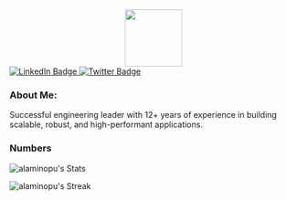 <div id="header" align="center">
  <img src="https://media.giphy.com/media/M9gbBd9nbDrOTu1Mqx/giphy.gif" width="100"/>
</div>
<div id="badges">
  <a href="https://www.linkedin.com/in/alaminopu/">
    <img src="https://img.shields.io/badge/LinkedIn-blue?style=for-the-badge&logo=linkedin&logoColor=white" alt="LinkedIn Badge"/>
  </a>
  <a href="https://twitter.com/alaminopu">
    <img src="https://img.shields.io/badge/Twitter-blue?style=for-the-badge&logo=twitter&logoColor=white" alt="Twitter Badge"/>
  </a>
</div>
<div id="badges">
    <img src="https://komarev.com/ghpvc/?username=alaminopu&style=flat-square&color=blue" alt=""/>
</div>

### About Me:

Successful engineering leader with 12+ years of experience in building scalable, robust, and high-performant applications.

### Numbers

![alaminopu's Stats](https://github-readme-stats.vercel.app/api?username=alaminopu&theme=darcula&show_icons=true&hide_border=true&count_private=true)

![alaminopu's Streak](https://github-readme-streak-stats.herokuapp.com/?user=alaminopu&theme=darcula&hide_border=true)
